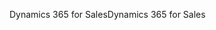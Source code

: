 <span data-ttu-id="0eecb-101">Dynamics 365 for Sales</span><span class="sxs-lookup"><span data-stu-id="0eecb-101">Dynamics 365 for Sales</span></span>
